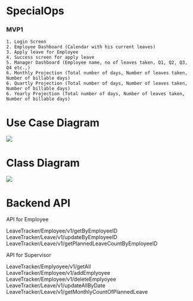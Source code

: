 # SpecialOps

### MVP1

```
1. Login Screen
2. Employee Dashboard (Calendar with his current leaves)
3. Apply leave for Employee
4. Success screen for apply leave
5. Manager Dashboard (Employee name, no of leaves taken, Q1, Q2, Q3, Q4 etc.,)
6. Monthly Projection (Total number of days, Number of leaves taken, Number of billable days)
6. Quartly Projection (Total number of days, Number of leaves taken, Number of billable days)
6. Yearly Projection (Total number of days, Number of leaves taken, Number of billable days)
```

# Use Case Diagram

<img src="https://yuml.me/dj/a5042105.svg">

# Class Diagram

<img src="https://yuml.me/dj/54d1d943.svg">

# Backend API

API for Employee

LeaveTracker/Employee/v1/getByEmployeeID
LeaveTracker/Leave/v1/updateByEmployeeID
LeaveTracker/Leave/v1/getPlannedLeaveCountByEmployeeID

API for Supervisor

LeaveTracker/Emplyoyee/v1/getAll
LeaveTracker/Employee/v1/addEmplyoyee
LeaveTracker/Employee/v1/deleteEmplyoyee
LeaveTracker/Leave/v1/updateAllByDate
LeaveTracker/Leave/v1/getMonthlyCountOfPlannedLeave









